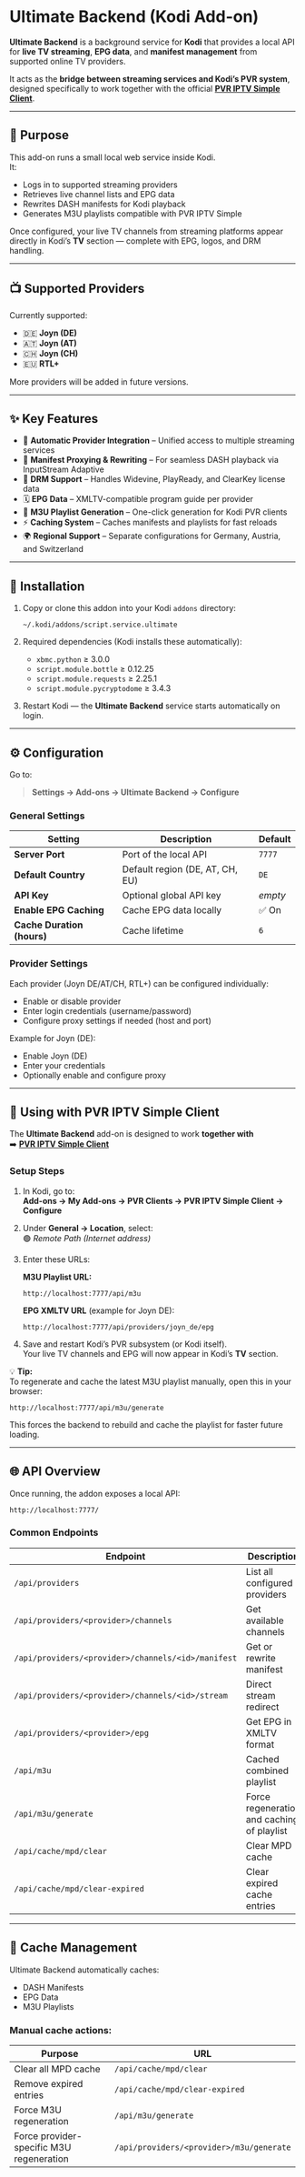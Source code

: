 # Ultimate Backend (Kodi Add-on)

**Ultimate Backend** is a background service for **Kodi** that provides a local API for **live TV streaming**, **EPG data**, and **manifest management** from supported online TV providers.  

It acts as the **bridge between streaming services and Kodi’s PVR system**, designed specifically to work together with the official **[PVR IPTV Simple Client](https://github.com/kodi-pvr/pvr.iptvsimple)**.

---

## 🎯 Purpose

This add-on runs a small local web service inside Kodi.  
It:
- Logs in to supported streaming providers  
- Retrieves live channel lists and EPG data  
- Rewrites DASH manifests for Kodi playback  
- Generates M3U playlists compatible with PVR IPTV Simple  

Once configured, your live TV channels from streaming platforms appear directly in Kodi’s **TV** section — complete with EPG, logos, and DRM handling.

---

## 📺 Supported Providers

Currently supported:
- 🇩🇪 **Joyn (DE)**
- 🇦🇹 **Joyn (AT)**
- 🇨🇭 **Joyn (CH)**
- 🇪🇺 **RTL+**

More providers will be added in future versions.

---

## ✨ Key Features

- 📡 **Automatic Provider Integration** – Unified access to multiple streaming services  
- 🔁 **Manifest Proxying & Rewriting** – For seamless DASH playback via InputStream Adaptive  
- 🔐 **DRM Support** – Handles Widevine, PlayReady, and ClearKey license data  
- 🗓️ **EPG Data** – XMLTV-compatible program guide per provider  
- 🎵 **M3U Playlist Generation** – One-click generation for Kodi PVR clients  
- ⚡ **Caching System** – Caches manifests and playlists for fast reloads  
- 🌍 **Regional Support** – Separate configurations for Germany, Austria, and Switzerland  

---

## 🧩 Installation

1. Copy or clone this addon into your Kodi `addons` directory:
   ```
   ~/.kodi/addons/script.service.ultimate
   ```

2. Required dependencies (Kodi installs these automatically):
   - `xbmc.python` ≥ 3.0.0  
   - `script.module.bottle` ≥ 0.12.25  
   - `script.module.requests` ≥ 2.25.1  
   - `script.module.pycryptodome` ≥ 3.4.3  

3. Restart Kodi — the **Ultimate Backend** service starts automatically on login.

---

## ⚙️ Configuration

Go to:
> **Settings → Add-ons → Ultimate Backend → Configure**

### General Settings

| Setting | Description | Default |
|----------|--------------|----------|
| **Server Port** | Port of the local API | `7777` |
| **Default Country** | Default region (DE, AT, CH, EU) | `DE` |
| **API Key** | Optional global API key | *empty* |
| **Enable EPG Caching** | Cache EPG data locally | ✅ On |
| **Cache Duration (hours)** | Cache lifetime | `6` |

### Provider Settings

Each provider (Joyn DE/AT/CH, RTL+) can be configured individually:
- Enable or disable provider  
- Enter login credentials (username/password)  
- Configure proxy settings if needed (host and port)  

Example for Joyn (DE):
- Enable Joyn (DE)  
- Enter your credentials  
- Optionally enable and configure proxy  

---

## 🧠 Using with PVR IPTV Simple Client

The **Ultimate Backend** add-on is designed to work **together with**  
➡️ **[PVR IPTV Simple Client](https://github.com/kodi-pvr/pvr.iptvsimple)**

### Setup Steps

1. In Kodi, go to:  
   **Add-ons → My Add-ons → PVR Clients → PVR IPTV Simple Client → Configure**

2. Under **General → Location**, select:  
   🟢 *Remote Path (Internet address)*

3. Enter these URLs:

   **M3U Playlist URL:**
   ```
   http://localhost:7777/api/m3u
   ```

   **EPG XMLTV URL** (example for Joyn DE):
   ```
   http://localhost:7777/api/providers/joyn_de/epg
   ```

4. Save and restart Kodi’s PVR subsystem (or Kodi itself).  
   Your live TV channels and EPG will now appear in Kodi’s **TV** section.

💡 **Tip:**  
To regenerate and cache the latest M3U playlist manually, open this in your browser:  
```
http://localhost:7777/api/m3u/generate
```
This forces the backend to rebuild and cache the playlist for faster future loading.

---

## 🌐 API Overview

Once running, the addon exposes a local API:
```
http://localhost:7777/
```

### Common Endpoints

| Endpoint | Description |
|-----------|--------------|
| `/api/providers` | List all configured providers |
| `/api/providers/<provider>/channels` | Get available channels |
| `/api/providers/<provider>/channels/<id>/manifest` | Get or rewrite manifest |
| `/api/providers/<provider>/channels/<id>/stream` | Direct stream redirect |
| `/api/providers/<provider>/epg` | Get EPG in XMLTV format |
| `/api/m3u` | Cached combined playlist |
| `/api/m3u/generate` | Force regeneration and caching of playlist |
| `/api/cache/mpd/clear` | Clear MPD cache |
| `/api/cache/mpd/clear-expired` | Clear expired cache entries |

---

## 🧼 Cache Management

Ultimate Backend automatically caches:
- DASH Manifests  
- EPG Data  
- M3U Playlists  

### Manual cache actions:
| Purpose | URL |
|----------|-----|
| Clear all MPD cache | `/api/cache/mpd/clear` |
| Remove expired entries | `/api/cache/mpd/clear-expired` |
| Force M3U regeneration | `/api/m3u/generate` |
| Force provider-specific M3U regeneration | `/api/providers/<provider>/m3u/generate` |